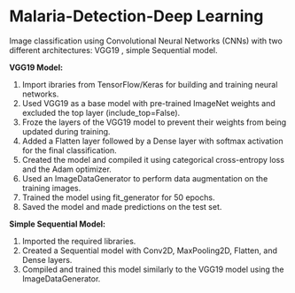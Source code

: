 # Malaria-Detection-Deep Learning
Image classification using Convolutional Neural Networks (CNNs) with two different architectures: VGG19 , simple Sequential model.

**VGG19 Model:**
1. Import ibraries from TensorFlow/Keras for building and training neural networks.
2. Used VGG19 as a base model with pre-trained ImageNet weights and excluded the top layer (include_top=False).
3. Froze the layers of the VGG19 model to prevent their weights from being updated during training.
4. Added a Flatten layer followed by a Dense layer with softmax activation for the final classification.
5. Created the model and compiled it using categorical cross-entropy loss and the Adam optimizer.
6. Used an ImageDataGenerator to perform data augmentation on the training images.
7. Trained the model using fit_generator for 50 epochs.
8. Saved the model and made predictions on the test set.
   
**Simple Sequential Model:**
1. Imported the required libraries.
2. Created a Sequential model with Conv2D, MaxPooling2D, Flatten, and Dense layers.
3. Compiled and trained this model similarly to the VGG19 model using the ImageDataGenerator.
